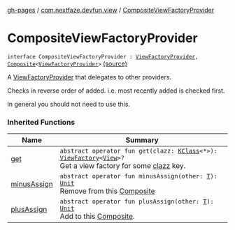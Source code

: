 [gh-pages](../index.md) / [com.nextfaze.devfun.view](index.md) / [CompositeViewFactoryProvider](./-composite-view-factory-provider.md)

# CompositeViewFactoryProvider

`interface CompositeViewFactoryProvider : `[`ViewFactoryProvider`](-view-factory-provider/index.md)`, `[`Composite`](../com.nextfaze.devfun.core/-composite/index.md)`<`[`ViewFactoryProvider`](-view-factory-provider/index.md)`>` [(source)](https://github.com/NextFaze/dev-fun/tree/master/devfun/src/main/java/com/nextfaze/devfun/view/Factory.kt#L55)

A [ViewFactoryProvider](-view-factory-provider/index.md) that delegates to other providers.

Checks in reverse order of added.
i.e. most recently added is checked first.

In general you should not need to use this.

### Inherited Functions

| Name | Summary |
|---|---|
| [get](-view-factory-provider/get.md) | `abstract operator fun get(clazz: `[`KClass`](https://kotlinlang.org/api/latest/jvm/stdlib/kotlin.reflect/-k-class/index.html)`<*>): `[`ViewFactory`](-view-factory/index.md)`<`[`View`](https://developer.android.com/reference/android/view/View.html)`>?`<br>Get a view factory for some [clazz](-view-factory-provider/get.md#com.nextfaze.devfun.view.ViewFactoryProvider$get(kotlin.reflect.KClass((kotlin.Any)))/clazz) key. |
| [minusAssign](../com.nextfaze.devfun.core/-composite/minus-assign.md) | `abstract operator fun minusAssign(other: `[`T`](../com.nextfaze.devfun.core/-composite/index.md#T)`): `[`Unit`](https://kotlinlang.org/api/latest/jvm/stdlib/kotlin/-unit/index.html)<br>Remove from this [Composite](../com.nextfaze.devfun.core/-composite/index.md) |
| [plusAssign](../com.nextfaze.devfun.core/-composite/plus-assign.md) | `abstract operator fun plusAssign(other: `[`T`](../com.nextfaze.devfun.core/-composite/index.md#T)`): `[`Unit`](https://kotlinlang.org/api/latest/jvm/stdlib/kotlin/-unit/index.html)<br>Add to this [Composite](../com.nextfaze.devfun.core/-composite/index.md). |
